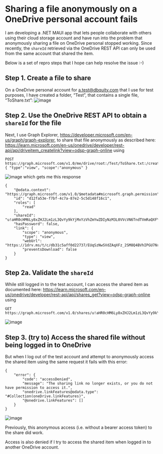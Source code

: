 # Sharing a file anonymously on a OneDrive personal account fails

I am developing a .NET MAUI app that lets people collaborate with others using their cloud storage account and have run into the problem that anonymously sharing a file on OneDrive personal stopped working. Since recently, the `shareId` retrieved via the OneDrive REST API can only be used from the same account that shared the item.

Below is a set of repro steps that I hope can help resolve the issue :-)

## Step 1. Create a file to share
On a OneDrive personal account for a.test@dbquity.com that I use for test purposes, I have created a folder, “Test”, that contains a single file, “ToShare.txt”:
![image](https://github.com/user-attachments/assets/703f0f40-7d4b-4ed0-a011-dd03143b8710)

## Step 2. Use the OneDrive REST API to obtain a `shareId` for the file
Next, I use Graph Explorer, https://developer.microsoft.com/en-us/graph/graph-explorer, to share that file anonymously as described here: https://learn.microsoft.com/en-us/onedrive/developer/rest-api/api/driveitem_createlink?view=odsp-graph-online using
```
POST https://graph.microsoft.com/v1.0/me/drive/root:/Test/ToShare.txt:/createLink
{ "type":"view", "scope":"anonymous" }
```
![image](https://github.com/user-attachments/assets/e8a9a1fe-0782-4dae-9916-35df63cb6ed8)
which gets me this response
```
{
    "@odata.context": "https://graph.microsoft.com/v1.0/$metadata#microsoft.graph.permission",
    "id": "d12fa53e-f7bf-4c7a-87e2-5c5d148f16c1",
    "roles": [
        "read"
    ],
    "shareId": "u!aHR0cHM6Ly8xZHJ2Lm1zL3QvYy9kYjMxYzVhZmYwZDIyNzM3L0VVcVN6TndTVmRaQXFYRnpfMlNNOFE0QlZoSVBHVTdOclBEZGhzNmp6R05rX0E",
    "hasPassword": false,
    "link": {
        "scope": "anonymous",
        "type": "view",
        "webUrl": "https://1drv.ms/t/c/db31c5aff0d22737/EUqSzNwSVdZAqXFz_2SM8Q4BVhIPGU7NrPDdhs6jzGNk_A",
        "preventsDownload": false
    }
}
```

## Step 2a. Validate the `shareId`
While still logged in to the test account, I can access the shared item as documented here: https://learn.microsoft.com/en-us/onedrive/developer/rest-api/api/shares_get?view=odsp-graph-online using 
```
GET https://graph.microsoft.com/v1.0/shares/u!aHR0cHM6Ly8xZHJ2Lm1zL3QvYy9kYjMxYzVhZmYwZDIyNzM3L0VVcVN6TndTVmRaQXFYRnpfMlNNOFE0QlZoSVBHVTdOclBEZGhzNmp6R05rX0E/driveItem
```
![image](https://github.com/user-attachments/assets/b42e7c9d-fb4d-45d3-81e7-a2f3ee254377)

## Step 3. (try to) Access the shared file without being logged in to OneDrive
But when I log out of the test account and attempt to anonymously access the shared item using the same request it fails with this error:
```
{
    "error": {
        "code": "accessDenied",
        "message": "The sharing link no longer exists, or you do not have permission to access it.",
        "onedrive.linkFeatures@odata.type": "#Collection(oneDrive.linkFeatures)",
        "@onedrive.linkFeatures": []
    }
}
```
![image](https://github.com/user-attachments/assets/f05b6ed2-569f-4118-944f-c4ea0e81f823)

Previously, this anonymous access (i.e. without a bearer access token) to the share did work.

Access is also denied if I try to access the shared item when logged in to another OneDrive account.
